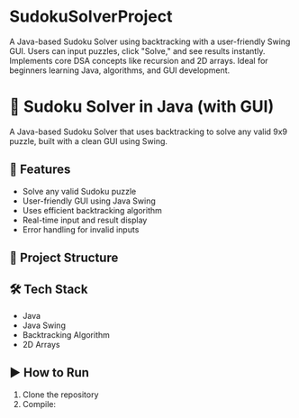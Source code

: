 # SudokuSolverProject
A Java-based Sudoku Solver using backtracking with a user-friendly Swing GUI. Users can input puzzles, click "Solve," and see results instantly. Implements core DSA concepts like recursion and 2D arrays. Ideal for beginners learning Java, algorithms, and GUI development.
# 🧠 Sudoku Solver in Java (with GUI)

A Java-based Sudoku Solver that uses backtracking to solve any valid 9x9 puzzle, built with a clean GUI using Swing.

## 🚀 Features
- Solve any valid Sudoku puzzle
- User-friendly GUI using Java Swing
- Uses efficient backtracking algorithm
- Real-time input and result display
- Error handling for invalid inputs

## 📁 Project Structure


## 🛠 Tech Stack
- Java
- Java Swing
- Backtracking Algorithm
- 2D Arrays

## ▶️ How to Run
1. Clone the repository
2. Compile:
